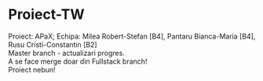 
# Proiect-TW
Proiect: APaX; Echipa: Milea Robert-Stefan [B4], Pantaru Bianca-Maria [B4], Rusu Cristi-Constantin [B2]  
Master branch - actualizari progres.  
A se face merge doar din Fullstack branch!  
Proiect nebun!
